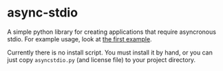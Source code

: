 # async-stdio
A simple python library for creating applications that require asyncronous stdio.
For example usage, look at [the first example](/example1.py).

Currently there is no install script. You must install it by hand, or you can just copy `asyncstdio.py` (and license file) to your project directory.
